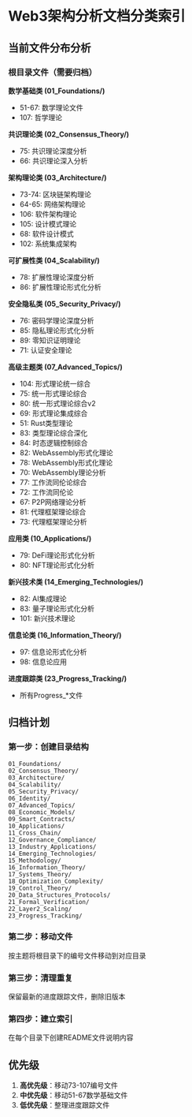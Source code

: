 # Web3架构分析文档分类索引

## 当前文件分布分析

### 根目录文件（需要归档）

**数学基础类 (01_Foundations/)**

- 51-67: 数学理论文件
- 107: 哲学理论

**共识理论类 (02_Consensus_Theory/)**

- 75: 共识理论深度分析
- 66: 共识理论深入分析

**架构理论类 (03_Architecture/)**

- 73-74: 区块链架构理论
- 64-65: 网络架构理论
- 106: 软件架构理论
- 105: 设计模式理论
- 68: 软件设计模式
- 102: 系统集成架构

**可扩展性类 (04_Scalability/)**

- 78: 扩展性理论深度分析
- 86: 扩展性理论形式化分析

**安全隐私类 (05_Security_Privacy/)**

- 76: 密码学理论深度分析
- 85: 隐私理论形式化分析
- 89: 零知识证明理论
- 71: 认证安全理论

**高级主题类 (07_Advanced_Topics/)**

- 104: 形式理论统一综合
- 75: 统一形式理论综合
- 80: 统一形式理论综合v2
- 69: 形式理论集成综合
- 51: Rust类型理论
- 83: 类型理论综合深化
- 84: 时态逻辑控制综合
- 82: WebAssembly形式化理论
- 78: WebAssembly形式化理论
- 70: WebAssembly理论分析
- 77: 工作流同伦论综合
- 72: 工作流同伦论
- 67: P2P网络理论分析
- 81: 代理框架理论综合
- 73: 代理框架理论分析

**应用类 (10_Applications/)**

- 79: DeFi理论形式化分析
- 80: NFT理论形式化分析

**新兴技术类 (14_Emerging_Technologies/)**

- 82: AI集成理论
- 83: 量子理论形式化分析
- 101: 新兴技术理论

**信息论类 (16_Information_Theory/)**

- 97: 信息论形式化分析
- 98: 信息论应用

**进度跟踪类 (23_Progress_Tracking/)**

- 所有Progress_*文件

## 归档计划

### 第一步：创建目录结构

```
01_Foundations/
02_Consensus_Theory/
03_Architecture/
04_Scalability/
05_Security_Privacy/
06_Identity/
07_Advanced_Topics/
08_Economic_Models/
09_Smart_Contracts/
10_Applications/
11_Cross_Chain/
12_Governance_Compliance/
13_Industry_Applications/
14_Emerging_Technologies/
15_Methodology/
16_Information_Theory/
17_Systems_Theory/
18_Optimization_Complexity/
19_Control_Theory/
20_Data_Structures_Protocols/
21_Formal_Verification/
22_Layer2_Scaling/
23_Progress_Tracking/
```

### 第二步：移动文件

按主题将根目录下的编号文件移动到对应目录

### 第三步：清理重复

保留最新的进度跟踪文件，删除旧版本

### 第四步：建立索引

在每个目录下创建README文件说明内容

## 优先级

1. **高优先级**：移动73-107编号文件
2. **中优先级**：移动51-67数学基础文件
3. **低优先级**：整理进度跟踪文件
